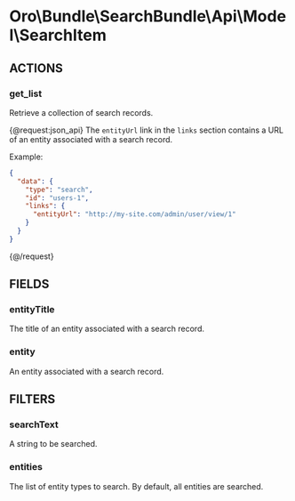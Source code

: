 # Oro\Bundle\SearchBundle\Api\Model\SearchItem

## ACTIONS

### get_list

Retrieve a collection of search records.

{@request:json_api}
The `entityUrl` link in the `links` section contains a URL of an entity associated with a search record. 

Example:

```JSON
{
  "data": {
    "type": "search",
    "id": "users-1",
    "links": {
      "entityUrl": "http://my-site.com/admin/user/view/1"
    }
  }
}
```
{@/request}

## FIELDS

### entityTitle

The title of an entity associated with a search record.

### entity

An entity associated with a search record.

## FILTERS

### searchText

A string to be searched.

### entities

The list of entity types to search. By default, all entities are searched.
